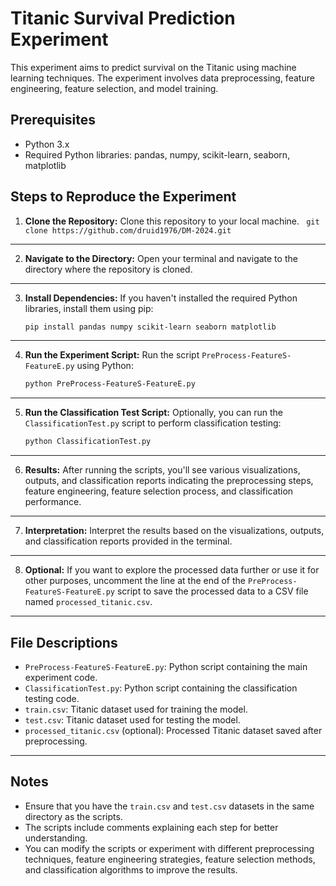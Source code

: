 # Titanic Survival Prediction Experiment

This experiment aims to predict survival on the Titanic using machine learning techniques. The experiment involves data preprocessing, feature engineering, feature selection, and model training.

## Prerequisites

- Python 3.x
- Required Python libraries: pandas, numpy, scikit-learn, seaborn, matplotlib

## Steps to Reproduce the Experiment

1. **Clone the Repository:** Clone this repository to your local machine.
``` git clone https://github.com/druid1976/DM-2024.git```
---
2. **Navigate to the Directory:** Open your terminal and navigate to the directory where the repository is cloned.
---
3. **Install Dependencies:** If you haven't installed the required Python libraries, install them using pip:
    ```bash
    pip install pandas numpy scikit-learn seaborn matplotlib
    ```
---
4. **Run the Experiment Script:** Run the script `PreProcess-FeatureS-FeatureE.py` using Python:
    ```bash
    python PreProcess-FeatureS-FeatureE.py
    ```
---
5. **Run the Classification Test Script:** Optionally, you can run the `ClassificationTest.py` script to perform classification testing:
    ```bash
    python ClassificationTest.py
    ```
---
6. **Results:** After running the scripts, you'll see various visualizations, outputs, and classification reports indicating the preprocessing steps, feature engineering, feature selection process, and classification performance.
---
7. **Interpretation:** Interpret the results based on the visualizations, outputs, and classification reports provided in the terminal.
---
8. **Optional:** If you want to explore the processed data further or use it for other purposes, uncomment the line at the end of the `PreProcess-FeatureS-FeatureE.py` script to save the processed data to a CSV file named `processed_titanic.csv`.
---
## File Descriptions

- `PreProcess-FeatureS-FeatureE.py`: Python script containing the main experiment code.
- `ClassificationTest.py`: Python script containing the classification testing code.
- `train.csv`: Titanic dataset used for training the model.
- `test.csv`: Titanic dataset used for testing the model.
- `processed_titanic.csv` (optional): Processed Titanic dataset saved after preprocessing.
---
## Notes

- Ensure that you have the `train.csv` and `test.csv` datasets in the same directory as the scripts.
- The scripts include comments explaining each step for better understanding.
- You can modify the scripts or experiment with different preprocessing techniques, feature engineering strategies, feature selection methods, and classification algorithms to improve the results.
